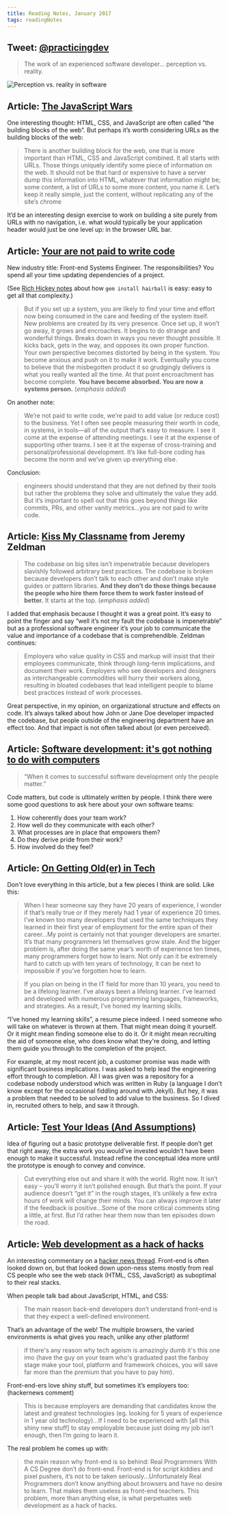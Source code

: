 ```yaml
---
title: Reading Notes, January 2017
tags: readingNotes
---
```


## Tweet: [@practicingdev](https://twitter.com/practicingdev/status/811956403745210368)

> The work of an experienced software developer... perception vs. reality.

![Perception vs. reality in software](https://pbs.twimg.com/media/C0SmBk6XcAQRVPH.jpg)

## Article: [The JavaScript Wars](http://cssence.com/blog/2016-11-the-javascript-wars)

One interesting thought: HTML, CSS, and JavaScript are often called “the building blocks of the web”. But perhaps it’s worth considering URLs as the building blocks of the web:

> There is another building block for the web, one that is more important than HTML, CSS and JavaScript combined. It all starts with URLs. Those things uniquely identify some piece of information on the web. It should not be that hard or expensive to have a server dump this information into HTML, whatever that information might be; some content, a list of URLs to some more content, you name it. Let’s keep it really simple, just the content, without replicating any of the site’s chrome 

It’d be an interesting design exercise to work on building a site purely from URLs with no navigation, i.e. what would typically be your application header would just be one level up: in the browser URL bar.

## Article: [Your are not paid to write code](http://bravenewgeek.com/you-are-not-paid-to-write-code/)

New industry title: Front-end Systems Engineer. The responsibilities? You spend all your time updating dependencies of a project. 

(See [Rich Hickey notes](http://jim-nielsen.com/blog/2016/reading-notes-november/) about how `gem install hairball` is easy: easy to get all that complexity.)

> But if you set up a system, you are likely to find your time and effort now being consumed in the care and feeding of the system itself. New problems are created by its very presence. Once set up, it won’t go away, it grows and encroaches. It begins to do strange and wonderful things. Breaks down in ways you never thought possible. It kicks back, gets in the way, and opposes its own proper function. Your own perspective becomes distorted by being in the system. You become anxious and push on it to make it work. Eventually you come to believe that the misbegotten product it so grudgingly delivers is what you really wanted all the time. At that point encroachment has become complete. **You have become absorbed. You are now a systems person.** (*emphasis added*)

On another note:

> We’re not paid to write code, we’re paid to add value (or reduce cost) to the business. Yet I often see people measuring their worth in code, in systems, in tools—all of the output that’s easy to measure. I see it come at the expense of attending meetings. I see it at the expense of supporting other teams. I see it at the expense of cross-training and personal/professional development. It’s like full-bore coding has become the norm and we’ve given up everything else.

Conclusion:

> engineers should understand that they are not defined by their tools but rather the problems they solve and ultimately the value they add. But it’s important to spell out that this goes beyond things like commits, PRs, and other vanity metrics...you are not paid to write code. 

## Article: [Kiss My Classname](http://www.zeldman.com/2017/01/03/kiss-my-classname/) from Jeremy Zeldman

> The codebase on big sites isn’t impenetrable because developers slavishly followed arbitrary best practices. The codebase is broken because developers don’t talk to each other and don’t make style guides or pattern libraries. **And they don’t do those things because the people who hire them force them to work faster instead of better.** It starts at the top. (*emphasis added*)

I added that emphasis because I thought it was a great point. It’s easy to point the finger and say “well it’s not my fault the codebase is impenetrable” but as a professional software engineer it’s your job to communicate the value and importance of a codebase that is comprehendible. Zeldman continues:

> Employers who value quality in CSS and markup will insist that their employees communicate, think through long-term implications, and document their work. Employers who see developers and designers as interchangeable commodities will hurry their workers along, resulting in bloated codebases that lead intelligent people to blame best practices instead of work processes.

Great perspective, in my opinion, on organizational structure and effects on code. It’s always talked about how John or Jane Doe developer impacted the codebase, but people outside of the engineering department have an effect too. And that impact is not often talked about (or even perceived). 

## Article: [Software development: it's got nothing to do with computers](http://www.philipotoole.com/software-development-got-nothing-computers/)

> “When it comes to successful software development only the people matter.”

Code matters, but code is ultimately written by people. I think there were some good questions to ask here about your own software teams: 

1. How coherently does your team work?
2. How well do they communicate with each other?
3. What processes are in place that empowers them? 
4. Do they derive pride from their work?
5. How involved do they feel?

## Article: [On Getting Old(er) in Tech](http://corgibytes.com/blog/2016/12/06/getting-old-er-in-tech/)

Don't love everything in this article, but a few pieces I think are solid. Like this: 

> When I hear someone say they have 20 years of experience, I wonder if that’s really true or if they merely had 1 year of experience 20 times. I’ve known too many developers that used the same techniques they learned in their first year of employment for the entire span of their career...My point is certainly not that younger developers are smarter. It’s that many programmers let themselves grow stale. And the bigger problem is, after doing the same year’s worth of experience ten times, many programmers forget how to learn. Not only can it be extremely hard to catch up with ten years of technology, it can be next to impossible if you’ve forgotten how to learn.

> If you plan on being in the IT field for more than 10 years, you need to be a lifelong learner.  I’ve always been a lifelong learner. I’ve learned and developed with numerous programming languages, frameworks, and strategies. As a result, I’ve honed my learning skills.

“I’ve honed my learning skills”, a resume piece indeed. I need someone who will take on whatever is thrown at them. That might mean doing it yourself. Or it might mean finding someone else to do it. Or it might mean recruiting the aid of someone else, who does know what they're doing, and letting them guide you through to the completion of the project. 

For example, at my most recent job, a customer promise was made with significant business implications. I was asked to help lead the engineering effort through to completion. All I was given was a repository for a codebase nobody understood which was written in Ruby (a language I don’t know except for the occasional fiddling around with Jekyll). But hey, it was a problem that needed to be solved to add value to the business. So I dived in, recruited others to help, and saw it through. 

## Article: [Test Your Ideas (And Assumptions)](http://briangilham.com/blog/2016/11/7/test-your-ideas-and-assumptions)

Idea of figuring out a basic prototype deliverable first. If people don’t get that right away, the extra work you would’ve invested wouldn’t have been enough to make it successful. Instead refine the conceptual idea more until the prototype is enough to convey and convince. 

> Cut everything else out and share it with the world. Right now. It isn’t easy – you’ll worry it isn’t polished enough. But that’s the point. If your audience doesn’t “get it” in the rough stages, it’s unlikely a few extra hours of work will change their minds. You can always improve it later if the feedback is positive...Some of the more critical comments sting a little, at first. But I’d rather hear them now than ten episodes down the road.

## Article: [Web development as a hack of hacks](http://www.quirksmode.org/blog/archives/2016/09/web_development.html)

An interesting commentary on a [hacker news thread](https://news.ycombinator.com/item?id=12477190). Front-end is often looked down on, but that looked down upon-ness stems mostly from real CS people who see the web stack (HTML, CSS, JavaScript) as suboptimal to their real stacks. 

When people talk bad about JavaScript, HTML, and CSS:

> The main reason back-end developers don’t understand front-end is that they expect a well-defined environment.

That’s an advantage of the web! The multiple browsers, the varied environments is what gives you reach, unlike any other platform!

>  if there's any reason why tech ageism is amazingly dumb it's this one imo (have the guy on your team who's graduated past the fanboy stage make your tool, platform and framework choices, you will save far more than the premium that you have to pay him).

Front-end-ers love shiny stuff, but sometimes it’s employers too: (hackernews comment)

> This is because employers are demanding that candidates know the latest and greatest technologies (eg. looking for 5 years of experience in 1 year old technology)...If I need to be experienced with [all this shiny new stuff] to stay employable because just doing my job isn’t enough, then I’m going to learn it.

The real problem he comes up with:

> the main reason why front-end is so behind: Real Programmers With A CS Degree don’t do front-end. Front-end is for script kiddies and pixel pushers, it’s not to be taken seriously...Unfortunately Real Programmers don’t know anything about browsers and have no desire to learn. That makes them useless as front-end teachers. This problem, more than anything else, is what perpetuates web development as a hack of hacks.
